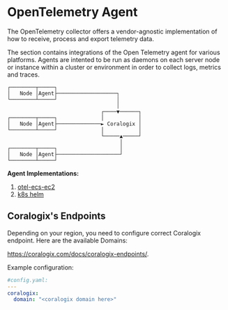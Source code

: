 # OpenTelemetry Agent

The OpenTelemetry collector offers a vendor-agnostic implementation of how to receive, process and export telemetry data.

The section contains integrations of the Open Telemetry agent for various platforms. Agents are intented to be run as daemons on each server node or instance within a cluster or environment in order to collect logs, metrics and traces.

```
┌────────┬─────┐
│   Node │Agent├───────────────────┐
└────────┴─────┘                   │
                                   │
                              ┌────▼──────┐
┌────────┬─────┐              │           │
│   Node │Agent├──────────────► Coralogix │
└────────┴─────┘              │           │
                              └─────▲─────┘
                                    │
┌────────┬─────┐                    │
│   Node │Agent├────────────────────┘
└────────┴─────┘

```

**Agent Implementations:**

1. [otel-ecs-ec2](../otel-ecs-ec2/)
2. [k8s helm](./k8s-helm/)

## Coralogix's Endpoints

Depending on your region, you need to configure correct Coralogix endpoint. Here are the available Domains:

https://coralogix.com/docs/coralogix-endpoints/.

Example configuration:

```yaml
#config.yaml:
---
coralogix:
  domain: "<coralogix domain here>"
```
